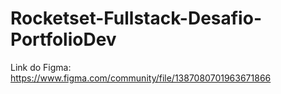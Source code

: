 # Rocketset-Fullstack-Desafio-PortfolioDev

Link do Figma: https://www.figma.com/community/file/1387080701963671866
